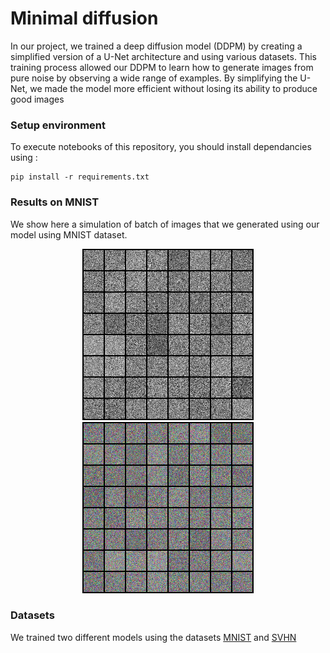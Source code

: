 # Minimal diffusion
In our project, we trained a deep diffusion model (DDPM) by creating a simplified version of a U-Net architecture and using various datasets. This training process allowed our DDPM to learn how to generate images from pure noise by observing a wide range of examples. By simplifying the U-Net, we made the model more efficient without losing its ability to produce good images

### Setup environment

To execute notebooks of this repository, you should install dependancies using : 

```
pip install -r requirements.txt
```

### Results on MNIST

We show here a simulation of batch of images that we generated using our model using MNIST dataset.

<p align="center">
  <img src="https://github.com/danalejosolerma/minimal_diffusion/blob/main/results/gif-mnist.gif?raw=true" alt="MNIST" width="274" height="274" />
  <img src="https://github.com/danalejosolerma/minimal_diffusion/blob/main/results/gif-house-numbers.gif?raw=true" alt="SVHN" width="274" height="274" />
</p>

### Datasets

We trained two different models using the datasets [MNIST](http://yann.lecun.com/exdb/mnist/) and [SVHN](http://ufldl.stanford.edu/housenumbers/)

